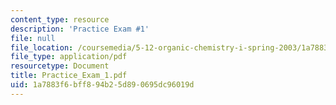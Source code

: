 ```yaml
---
content_type: resource
description: 'Practice Exam #1'
file: null
file_location: /coursemedia/5-12-organic-chemistry-i-spring-2003/1a7883f6bff894b25d890695dc96019d_Practice_Exam_1.pdf
file_type: application/pdf
resourcetype: Document
title: Practice_Exam_1.pdf
uid: 1a7883f6-bff8-94b2-5d89-0695dc96019d
---
```

